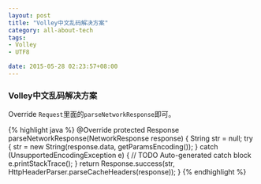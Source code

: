 ```yaml
---
layout: post
title: "Volley中文乱码解决方案"
category: all-about-tech
tags: 
- Volley
- UTF8

date: 2015-05-28 02:23:57+08:00
--- 
```

### Volley中文乱码解决方案

Override `Request`里面的`parseNetworkResponse`即可。

{% highlight java %}
@Override
protected Response<String> parseNetworkResponse(NetworkResponse response) {
    String str = null;
    try {
        str = new String(response.data, getParamsEncoding());
    } catch (UnsupportedEncodingException e) {
        // TODO Auto-generated catch block
        e.printStackTrace();
    }
    return Response.success(str, HttpHeaderParser.parseCacheHeaders(response));
}
{% endhighlight %}
            
